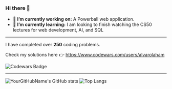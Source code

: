 ### Hi there 👋

- 🔭 **I’m currently working on:** A Powerball web application. 
- 🌱 **I’m currently learning:** I am looking to finish watching the CS50 lectures for web development, AI, and SQL
  
---

I have completed over **250** coding problems. 

Check my solutions here 👉 https://www.codewars.com/users/alvarolaham

![Codewars Badge](https://www.codewars.com/users/alvarolaham/badges/large)

---


![YourGitHubName's GitHub stats](https://github-readme-stats.vercel.app/api?username=alvarolaham&show_icons=true&theme=radical) ![Top Langs](https://github-readme-stats.vercel.app/api/top-langs/?username=alvarolaham&layout=compact&theme=radical)






<!--
**alvarolaham/alvarolaham** is a ✨ _special_ ✨ repository because its `README.md` (this file) appears on your GitHub profile.

Here are some ideas to get you started:

- 🔭 I’m currently working on ...
- 🌱 I’m currently learning ...
- 👯 I’m looking to collaborate on ...
- 🤔 I’m looking for help with ...
- 💬 Ask me about ...
- 📫 How to reach me: ...
- 😄 Pronouns: ...
- ⚡ Fun fact: ...
-->
